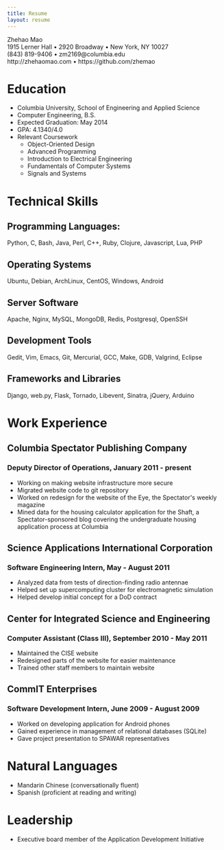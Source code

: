 ```yaml
---
title: Resume
layout: resume 
---
```


<div id="name">Zhehao Mao</div>
<div class="contact-info">
1915 Lerner Hall • 2920 Broadway • New York, NY 10027<br/>
(843) 819-9406 • zm2169@columbia.edu<br/>
http://zhehaomao.com • https://github.com/zhemao<br/>
</div>

# Education 

 * Columbia University, School of Engineering and Applied Science
 * Computer Engineering, B.S.
 * Expected Graduation: May 2014
 * GPA: 4.1340/4.0
 * Relevant Coursework 
   * Object-Oriented Design 
   * Advanced Programming
   * Introduction to Electrical Engineering
   * Fundamentals of Computer Systems
   * Signals and Systems
 
# Technical Skills

## Programming Languages:

Python, C, Bash, Java, Perl, C++, Ruby, Clojure, Javascript, Lua, PHP

## Operating Systems

Ubuntu, Debian, ArchLinux, CentOS, Windows, Android

## Server Software

Apache, Nginx, MySQL, MongoDB, Redis, Postgresql, OpenSSH

## Development Tools

Gedit, Vim, Emacs, Git, Mercurial, GCC, Make, GDB, Valgrind, Eclipse

## Frameworks and Libraries

Django, web.py, Flask, Tornado, Libevent, Sinatra, jQuery, Arduino

# Work Experience

## Columbia Spectator Publishing Company

### Deputy Director of Operations, January 2011 - present

 * Working on making website infrastructure more secure
 * Migrated website code to git repository
 * Worked on redesign for the website of the Eye, the Spectator's weekly 
   magazine
 * Mined data for the housing calculator application for the Shaft, a 
   Spectator-sponsored blog covering the undergraduate housing application 
   process at Columbia

## Science Applications International Corporation

### Software Engineering Intern, May - August 2011

 * Analyzed data from tests of direction-finding radio antennae
 * Helped set up supercomputing cluster for electromagnetic simulation
 * Helped develop initial concept for a DoD contract

## Center for Integrated Science and Engineering

### Computer Assistant (Class III), September 2010 - May 2011

 * Maintained the CISE website
 * Redesigned parts of the website for easier maintenance
 * Trained other staff members to maintain website

## CommIT Enterprises

### Software Development Intern, June 2009 - August 2009

 * Worked on developing application for Android phones
 * Gained experience in management of relational databases (SQLite)
 * Gave project presentation to SPAWAR representatives

# Natural Languages 

 * Mandarin Chinese (conversationally fluent)
 * Spanish (proficient at reading and writing)

# Leadership

 * Executive board member of the Application Development Initiative

